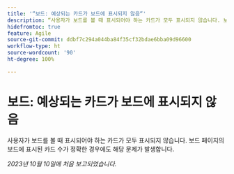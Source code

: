```yaml
---
title: '“보드: 예상되는 카드가 보드에 표시되지 않음“'
description: “사용자가 보드를 볼 때 표시되어야 하는 카드가 모두 표시되지 않습니다. 보드 페이지의 보드에 표시된 카드 수가 정확한 경우에도 해당 문제가 발생합니다.“
hidefromtoc: true
feature: Agile
source-git-commit: ddbf7c294a044ba84f35cf32bdae6bba09d96600
workflow-type: ht
source-wordcount: '90'
ht-degree: 100%

---
```



# 보드: 예상되는 카드가 보드에 표시되지 않음

사용자가 보드를 볼 때 표시되어야 하는 카드가 모두 표시되지 않습니다. 보드 페이지의 보드에 표시된 카드 수가 정확한 경우에도 해당 문제가 발생합니다.

_2023년 10월 10일에 처음 보고되었습니다._
